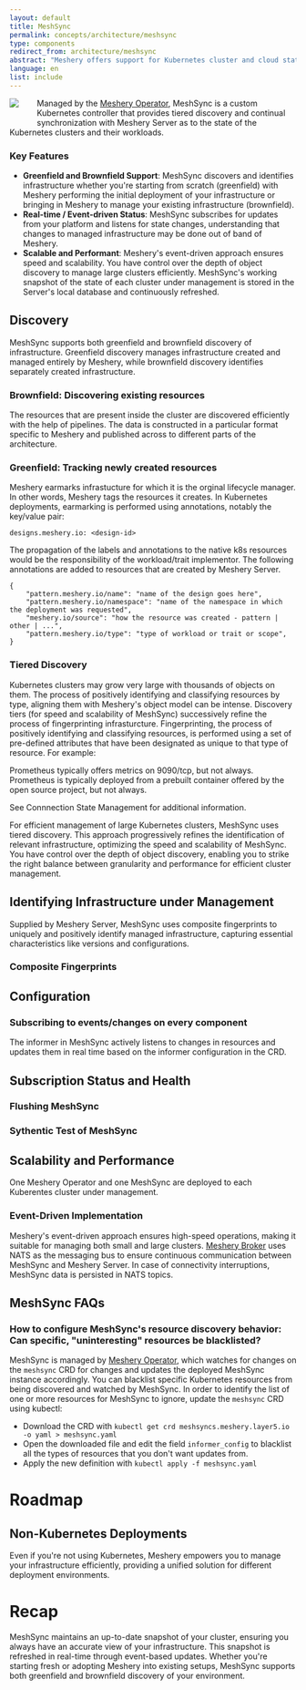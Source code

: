 ```yaml
---
layout: default
title: MeshSync
permalink: concepts/architecture/meshsync
type: components
redirect_from: architecture/meshsync
abstract: "Meshery offers support for Kubernetes cluster and cloud state synchronization with the help of MeshSync."
language: en
list: include
---
```


<p>
<img src="{{site.baseurl}}/assets/img/meshsync/meshsync.svg" align="left" style="margin-right:2rem;margin-bottom:2rem;max-width:20%;" />

Managed by the <a href="{{site.baseurl}}/concepts/architecture/operator">Meshery Operator</a>, MeshSync is a custom Kubernetes controller that provides tiered discovery and continual synchronization with Meshery Server as to the state of the Kubernetes clusters and their workloads.
</p>

### Key Features

- **Greenfield and Brownfield Support**: MeshSync discovers and identifies infrastructure whether you're starting from scratch (greenfield) with Meshery performing the initial deployment of your infrastructure or bringing in Meshery to manage your existing infrastructure (brownfield).
- **Real-time / Event-driven Status**: MeshSync subscribes for updates from your platform and listens for state changes, understanding that changes to managed infrastructure may be done out of band of Meshery.
- **Scalable and Performant**: Meshery's event-driven approach ensures speed and scalability. You have control over the depth of object discovery to manage large clusters efficiently. MeshSync's working snapshot of the state of each cluster under management is stored in the Server's local database and continuously refreshed.

## Discovery
MeshSync supports both greenfield and brownfield discovery of infrastructure. Greenfield discovery manages infrastructure created and managed entirely by Meshery, while brownfield discovery identifies separately created infrastructure.

### Brownfield: Discovering existing resources

The resources that are present inside the cluster are discovered efficiently with the help of pipelines. The data is constructed in a particular format specific to Meshery and published across to different parts of the architecture.

### Greenfield: Tracking newly created resources

 Meshery earmarks infrastucture for which it is the orginal lifecycle manager. In other words, Meshery tags the resources it creates. In Kubernetes deployments, earmarking is performed using annotations, notably the key/value pair:

`designs.meshery.io: <design-id>`

The propagation of the labels and annotations to the native k8s resources would be the responsibility of the workload/trait implementor.
The following annotations are added to resources that are created by Meshery Server.

```
{
    "pattern.meshery.io/name": "name of the design goes here",
    "pattern.meshery.io/namespace": "name of the namespace in which the deployment was requested",
    "meshery.io/source": "how the resource was created - pattern | other | ...",
    "pattern.meshery.io/type": "type of workload or trait or scope",
}
```

### Tiered Discovery

Kubernetes clusters may grow very large with thousands of objects on them. The process of positively identifying and classifying resources by type, aligning them with Meshery's object model can be intense. Discovery tiers (for speed and scalability of MeshSync) successively refine the process of fingerprinting infrasturcture. Fingerprinting, the process of positively identifying and classifying resources, is performed using a set of pre-defined attributes that have been designated as unique to that type of resource. For example:

Prometheus typically offers metrics on 9090/tcp, but not always. Prometheus is typically deployed from a prebuilt container offered by the open source project, but not always.

See Connnection State Management for additional information.

For efficient management of large Kubernetes clusters, MeshSync uses tiered discovery. This approach progressively refines the identification of relevant infrastructure, optimizing the speed and scalability of MeshSync. You have control over the depth of object discovery, enabling you to strike the right balance between granularity and performance for efficient cluster management.

## Identifying Infrastructure under Management

Supplied by Meshery Server, MeshSync uses composite fingerprints to uniquely and positively identify managed infrastructure, capturing essential characteristics like versions and configurations.

### Composite Fingerprints


## Configuration

### Subscribing to events/changes on every component

The informer in MeshSync actively listens to changes in resources and updates them in real time based on the informer configuration in the CRD.

## Subscription Status and Health


### Flushing MeshSync

### Sythentic Test of MeshSync


## Scalability and Performance
One Meshery Operator and one MeshSync are deployed to each Kuberentes cluster under management.
### Event-Driven Implementation

Meshery's event-driven approach ensures high-speed operations, making it suitable for managing both small and large clusters. [Meshery Broker](./broker) uses NATS as the messaging bus to ensure continuous communication between MeshSync and Meshery Server. In case of connectivity interruptions, MeshSync data is persisted in NATS topics.

## MeshSync FAQs

### How to configure MeshSync's resource discovery behavior: Can specific, "uninteresting" resources be blacklisted?  

MeshSync is managed by [Meshery Operator]({{site.baseurl}}/concepts/architecture/operator), which watches for changes on the `meshsync` CRD for changes and updates the deployed MeshSync instance accordingly. You can blacklist specific Kubernetes resources from being discovered and watched by MeshSync. In order to identify the list of one or more resources for MeshSync to ignore, update the `meshsync` CRD using kubectl:

- Download the CRD with `kubectl get crd meshsyncs.meshery.layer5.io -o yaml > meshsync.yaml`
- Open the downloaded file and edit the field `informer_config` to blacklist all the types of resources that you don't want updates from.
- Apply the new definition with `kubectl apply -f meshsync.yaml`

# Roadmap

## Non-Kubernetes Deployments

Even if you're not using Kubernetes, Meshery empowers you to manage your infrastructure efficiently, providing a unified solution for different deployment environments.

# Recap

MeshSync maintains an up-to-date snapshot of your cluster, ensuring you always have an accurate view of your infrastructure. This snapshot is refreshed in real-time through event-based updates. Whether you're starting fresh or adopting Meshery into existing setups, MeshSync supports both greenfield and brownfield discovery of your environment.
